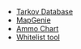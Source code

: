 - [Tarkov Database](https://db4tarkov.com/gun)
- [MapGenie](https://mapgenie.io/tarkov)
- [Ammo Chart](https://www.eft-ammo.com/)
- [Whitelist tool](https://github.com/Lacyway/FikaUtils/releases/download/v1.0/FikaUtils.zip)

